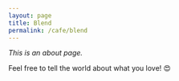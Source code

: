 ```yaml
---
layout: page
title: Blend
permalink: /cafe/blend
---
```


*This is an about page.*

Feel free to tell the world about what you love! 😍
